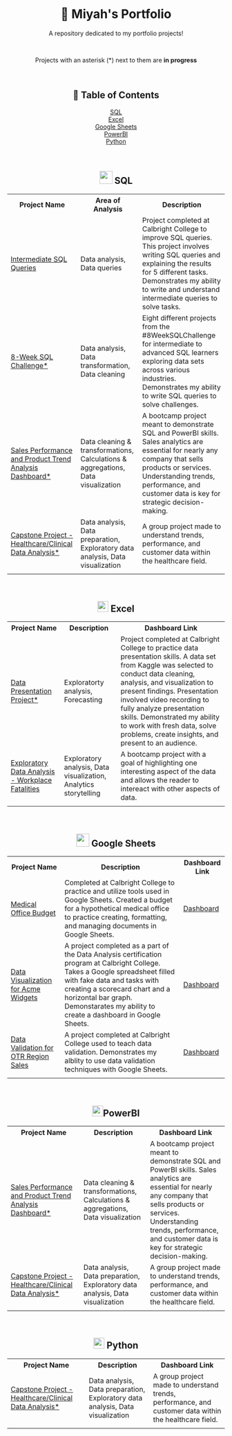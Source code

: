 <h1 align="center" #> 📒 Miyah's Portfolio </h1>
<p align="center">A repository dedicated to my portfolio projects!</p>
<br><p align='center'>Projects with an asterisk (*) next to them are <b>in progress</b></p>

<br><h2 align="center">🧭 Table of Contents</h2>
<p align="center">
  <a href="https://github.com/miyahj/Portfolio/blob/main/README.md#-sql">SQL</a>
  <br><a href="https://github.com/miyahj/Portfolio/blob/main/README.md#-excel">Excel</a>
  <br><a href="https://github.com/miyahj/Portfolio/blob/main/README.md#-google-sheets">Google Sheets</a>
  <br><a href="https://github.com/miyahj/Portfolio/blob/main/README.md#power-bi">PowerBI</a>
  <br><a href="https://github.com/miyahj/Portfolio/blob/main/README.md#python">Python</a>
</p>

<br><h2 align="center"> <img src="https://cdn.freebiesupply.com/logos/large/2x/mysql-6-logo-png-transparent.png" height=30/> SQL</h2>
<table align="center">
<tr><th>Project Name</th>
  <th>Area of Analysis</th>
  <th>Description</th>
  </tr>
  <tr>
    <td><a href="https://github.com/miyahj/Calbright-College-Portfolio-Projects/tree/main/Intermediate%20SQL%20Queries">Intermediate SQL Queries</a></td>
    <td>Data analysis, Data queries</td>
    <td>Project completed at Calbright College to improve SQL queries. This project involves writing SQL queries and explaining the results for 5 different tasks. Demonstrates my ability to write and understand intermediate queries to solve tasks.</td>
  </tr>
  <tr>
    <td><a href="https://github.com/miyahj/8-Week-SQL-Challenge">8-Week SQL Challenge*</a></td>
    <td>Data analysis, Data transformation, Data cleaning</td>
    <td>Eight different projects from the #8WeekSQLChallenge for intermediate to advanced SQL learners exploring data sets across various industries. Demonstrates my ability to write SQL queries to solve challenges.</td>
  </tr>
  <tr>
    <td><a href='https://github.com/miyahjordan/Quickstart-Bootcamp-Projects/tree/main/Sales%20Performance%20and%20Product%20Trend%20Analysis%20Dashboard'>Sales Performance and Product Trend Analysis Dashboard*</a></td>
    <td>Data cleaning & transformations, Calculations & aggregations, Data visualization</td>
    <td>A bootcamp project meant to demonstrate SQL and PowerBI skills. Sales analytics are essential for nearly any company that sells products or services. Understanding trends, performance, and customer data is key for strategic decision-making.</td>
  </tr>
  <tr>
    <td><a href='https://github.com/miyahjordan/Quickstart-Bootcamp-Projects/tree/main/Capstone%20Project%20-%20Healthcare-Clinical%20Data%20Analysis'>Capstone Project - Healthcare/Clinical Data Analysis*</a></td>
    <td>Data analysis, Data preparation, Exploratory data analysis, Data visualization</td>
    <td>A group project made to understand trends, performance, and customer data within the healthcare field.</td>
  </tr>
  <tr>
    <td></td>
    <td></td>
    <td></td>
  </tr>
</table>

<br><h2 align="center"><img src="https://mailmeteor.com/logos/assets/PNG/Microsoft_Office_Excel_Logo_512px.png" height = 25 /> Excel</h2>
<table align="center">
  <tr>
    <th>Project Name</th>
    <th>Description</th>
    <th>Dashboard Link</th>
  </tr>
  <tr>
    <td><a href='https://github.com/miyahj/Calbright-College-Portfolio-Projects/tree/main/Data%20Presentation'>Data Presentation Project*</a></td>
    <td>Exploratorty analysis, Forecasting</td>
    <td>Project completed at Calbright College to practice data presentation skills. A data set from Kaggle was selected to conduct data cleaning, analysis, and visualization to present findings. Presentation involved video recording to fully analyze presentation skills. Demonstrated my ability to work with fresh data, solve problems, create insights, and present to an audience.</td>
  </tr>
  <tr>
    <td><a href='https://github.com/miyahjordan/Quickstart-Bootcamp-Projects/tree/main/Exploratory%20Data%20Analysis%20-%20Workplace%20Fatalities'>Exploratory Data Analysis - Workplace Fatalities</a></td>
    <td>Exploratory analysis, Data visualization, Analytics storytelling</td>
    <td>A bootcamp project with a goal of highlighting one interesting aspect of the data and allows the reader to intereact with other aspects of data.</td>
  </tr>
  <tr>
    <td></td>
    <td></td>
    <td></td>
  </tr>
</table>

<br><h2 align="center"><img src="https://cdn.worldvectorlogo.com/logos/google-sheets-logo-icon.svg" height= 30/> Google Sheets</h2>
<table align="center">
  <tr>
    <th>Project Name</th>
    <th>Description</th>
    <th>Dashboard Link</th>
  </tr>
  <tr>
    <td><a href="https://github.com/miyahjordan/Calbright-College-Portfolio-Projects/tree/main/Medical%20Office%20Budget%20Project#basic-monthly-budget-for-medical-office">Medical Office Budget</a></td>
    <td>Completed at Calbright College to practice and utilize tools used in Google Sheets. Created a budget for a hypothetical medical office to practice creating, formatting, and managing documents in Google Sheets.</td>
    <td><a href="https://docs.google.com/spreadsheets/d/10NeS6oJIZ7juxuD02VJngai98NqvmGuasVpxqI3358A/edit?usp=sharing">Dashboard</a></td>
  </tr>
  <tr>
    <td><a href="https://github.com/miyahjordan/Calbright-College-Portfolio-Projects/tree/main/Data%20Visualization%20for%20Acme%20Widgets">Data Visualization for Acme Widgets</a></td>
    <td>A project completed as a part of the Data Analysis certification program at Calbright College. Takes a Google spreadsheet filled with fake data and tasks with creating a scorecard chart and a horizontal bar graph. Demonstarates my ability to create a dashboard in Google Sheets.</td>
    <td><a href="https://docs.google.com/spreadsheets/d/1U0gOwBLQoL_j66rM8ErJhDzlYZQh9_PR/edit?usp=sharing&ouid=107607730530146632722&rtpof=true&sd=true">Dashboard</a></td>
  </tr>
  <tr>
    <td><a href="https://github.com/miyahjordan/Calbright-College-Portfolio-Projects/tree/main/Data%20Validation%20for%20OTR%20Region%20Sales">Data Validation for OTR Region Sales</a></td>
    <td>A project completed at Calbright College used to teach data validation. Demonstrates my alblity to use data validation techniques with Google Sheets.</td>
    <td><a href="https://docs.google.com/spreadsheets/d/1IT8i8bo36YwlakAAXiM4qhUXYYqGsIrO/edit?usp=sharing&ouid=107607730530146632722&rtpof=true&sd=true">Dashboard</a></td>
  </tr>
  <tr>
    <td></td>
    <td></td>
    <td></td>
  </tr>
</table>

<br><h2 align="center"><img src="https://1000logos.net/wp-content/uploads/2022/12/Power-BI-Logo.png" height= 25/>PowerBI</h2>
<table align="center">
  <tr>
    <th>Project Name</th>
    <th>Description</th>
    <th>Dashboard Link</th>
  </tr>
  <tr>
    <td><a href='https://github.com/miyahjordan/Quickstart-Bootcamp-Projects/tree/main/Sales%20Performance%20and%20Product%20Trend%20Analysis%20Dashboard'>Sales Performance and Product Trend Analysis Dashboard*</a></td>
    <td>Data cleaning & transformations, Calculations & aggregations, Data visualization</td>
    <td>A bootcamp project meant to demonstrate SQL and PowerBI skills. Sales analytics are essential for nearly any company that sells products or services. Understanding trends, performance, and customer data is key for strategic decision-making.</td>
  </tr>
  <tr>
    <td><a href='https://github.com/miyahjordan/Quickstart-Bootcamp-Projects/tree/main/Capstone%20Project%20-%20Healthcare-Clinical%20Data%20Analysis'>Capstone Project - Healthcare/Clinical Data Analysis*</a></td>
    <td>Data analysis, Data preparation, Exploratory data analysis, Data visualization</td>
    <td>A group project made to understand trends, performance, and customer data within the healthcare field.</td>
  </tr>
  <tr>
    <td><a href=''></a></td>
    <td></td>
    <td></td>
  </tr>
</table>

<br><h2 align="center"><img src="https://static.vecteezy.com/system/resources/thumbnails/048/332/144/small/python-icon-transparent-background-free-png.png" height= 25/> Python</h2>
<table align="center">
  <tr>
    <th>Project Name</th>
    <th>Description</th>
    <th>Dashboard Link</th>
  </tr>
<tr>
    <td><a href='https://github.com/miyahjordan/Quickstart-Bootcamp-Projects/tree/main/Capstone%20Project%20-%20Healthcare-Clinical%20Data%20Analysis'>Capstone Project - Healthcare/Clinical Data Analysis*</a></td>
    <td>Data analysis, Data preparation, Exploratory data analysis, Data visualization</td>
    <td>A group project made to understand trends, performance, and customer data within the healthcare field.</td>
  </tr>
  <tr>
    <td><a href=''></a></td>
    <td></td>
    <td></td>
  </tr>
</table>
